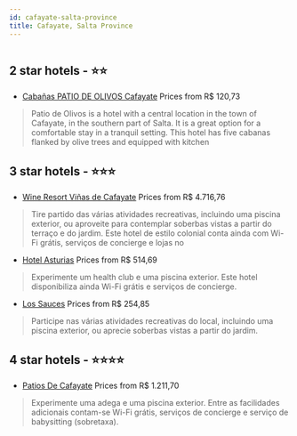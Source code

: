 ```yaml
---
id: cafayate-salta-province
title: Cafayate, Salta Province
---
```


<center><img src="https://i.travelapi.com/hotels/5000000/4510000/4508200/4508154/a9774162_z.jpg" alt="" /></center>


##  2 star hotels - ⭐️⭐️

-    [Cabañas PATIO DE OLIVOS Cafayate](https://www.hurb.com/br/aud/https://www.hurb.com/br/hotels/cafayate/cabanas-patio-de-olivos-cafayate-HT-W15A?cmp=18055) Prices from R$ 120,73
   > Patio de Olivos is a hotel with a central location in the town of Cafayate, in the southern part of Salta. It is a great option for a comfortable stay in a tranquil setting. This hotel has five cabanas flanked by olive trees and equipped with kitchen

##  3 star hotels - ⭐️⭐️⭐️

-    [Wine Resort Viñas de Cafayate](https://www.hurb.com/br/aud/https://www.hurb.com/br/hotels/cafayate/wine-resort-vinas-de-cafayate-HT-14T5?cmp=18055) Prices from R$ 4.716,76
   > Tire partido das várias atividades recreativas, incluindo uma piscina exterior, ou aproveite para contemplar soberbas vistas a partir do terraço e do jardim. Este hotel de estilo colonial conta ainda com Wi-Fi grátis, serviços de concierge e lojas no
-    [Hotel Asturias](https://www.hurb.com/br/aud/https://www.hurb.com/br/hotels/cafayate/hotel-asturias-HT-RKO6?cmp=18055) Prices from R$ 514,69
   > Experimente um health club e uma piscina exterior. Este hotel disponibiliza ainda Wi-Fi grátis e serviços de concierge.
-    [Los Sauces](https://www.hurb.com/br/aud/https://www.hurb.com/br/hotels/cafayate/los-sauces-HT-JESV?cmp=18055) Prices from R$ 254,85
   > Participe nas várias atividades recreativas do local, incluindo uma piscina exterior, ou aprecie soberbas vistas a partir do jardim.

##  4 star hotels - ⭐️⭐️⭐️⭐️

-    [Patios De Cafayate](https://www.hurb.com/br/aud/https://www.hurb.com/br/hotels/cafayate/patios-de-cafayate-HT-Z3L9?cmp=18055) Prices from R$ 1.211,70
   > Experimente uma adega e uma piscina exterior. Entre as facilidades adicionais contam-se Wi-Fi grátis, serviços de concierge e serviço de babysitting (sobretaxa).
